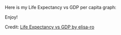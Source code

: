 Here is my Life Expectancy vs GDP per capita graph:

Enjoy!

<div id="observablehq-plot-b693ce4c"></div>
<p>Credit: <a href="https://observablehq.com/@elisa-ro/life-expectancy-vs-gdp">Life Expectancy vs GDP by elisa-ro</a></p>

<script type="module">
import {Runtime, Inspector} from "https://cdn.jsdelivr.net/npm/@observablehq/runtime@4/dist/runtime.js";
import define from "https://api.observablehq.com/@elisa-ro/life-expectancy-vs-gdp@22.js?v=3";
new Runtime().module(define, name => {
  if (name === "plot") return new Inspector(document.querySelector("#observablehq-plot-b693ce4c"));
});
</script>

